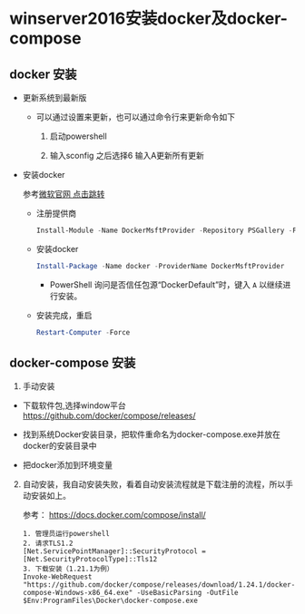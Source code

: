 # winserver2016安装docker及docker-compose

## docker 安装

- 更新系统到最新版

  - 可以通过设置来更新，也可以通过命令行来更新命令如下

    1. 启动powershell

    2. 输入sconfig 之后选择6 输入A更新所有更新

       

    

- 安装docker 

  参考[微软官网 点击跳转]( https://docs.microsoft.com/zh-cn/virtualization/windowscontainers/quick-start/set-up-environment?tabs=Windows-Server )

  - 注册提供商

    ``` powershell
    Install-Module -Name DockerMsftProvider -Repository PSGallery -Force
    ```

    

  - 安装docker 

     ``` powershell
    Install-Package -Name docker -ProviderName DockerMsftProvider
     ```

    -  PowerShell 询问是否信任包源“DockerDefault”时，键入 `A` 以继续进行安装。

  - 安装完成，重启

    ``` powershell
    Restart-Computer -Force
    ```

    

## docker-compose 安装

1. 手动安装

- 下载软件包,选择window平台[ https://github.com/docker/compose/releases/ ]( https://github.com/docker/compose/releases/ )

- 找到系统Docker安装目录，把软件重命名为docker-compose.exe并放在docker的安装目录中

- 把docker添加到环境变量

  

2. 自动安装，我自动安装失败，看着自动安装流程就是下载注册的流程，所以手动安装如上。

   参考： https://docs.docker.com/compose/install/ 

   ``` 
   1. 管理员运行powershell
   2. 请求TLS1.2 
   [Net.ServicePointManager]::SecurityProtocol = [Net.SecurityProtocolType]::Tls12
   3. 下载安装（1.21.1为例）
   Invoke-WebRequest "https://github.com/docker/compose/releases/download/1.24.1/docker-compose-Windows-x86_64.exe" -UseBasicParsing -OutFile $Env:ProgramFiles\Docker\docker-compose.exe
   ```